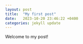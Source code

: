```yaml
---
layout: post
title:  "My first post"
date:   2023-10-20 23:46:22 +0400
categories: jekyll update
---
```

Welcome to my post!